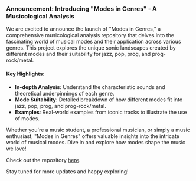 ### Announcement: Introducing "Modes in Genres" - A Musicological Analysis

We are excited to announce the launch of "Modes in Genres," a comprehensive musicological analysis repository that delves into the fascinating world of musical modes and their application across various genres. This project explores the unique sonic landscapes created by different modes and their suitability for jazz, pop, prog, and prog-rock/metal.

#### Key Highlights:
- **In-depth Analysis**: Understand the characteristic sounds and theoretical underpinnings of each genre.
- **Mode Suitability**: Detailed breakdown of how different modes fit into jazz, pop, prog, and prog-rock/metal.
- **Examples**: Real-world examples from iconic tracks to illustrate the use of modes.

Whether you're a music student, a professional musician, or simply a music enthusiast, "Modes in Genres" offers valuable insights into the intricate world of musical modes. Dive in and explore how modes shape the music we love!

Check out the repository [here](https://github.com/michaelcolletti/modes-in-genres).

Stay tuned for more updates and happy exploring!

